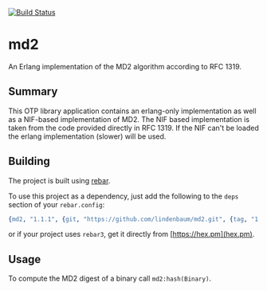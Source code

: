 [![Build Status](https://travis-ci.org/lindenbaum/md2.png?branch=master)](https://travis-ci.org/lindenbaum/md2)

md2
===

An Erlang implementation of the MD2 algorithm according to RFC 1319.

Summary
-------

This OTP library application contains an erlang-only implementation as
well as a NIF-based implementation of MD2. The NIF based implementation
is taken from the code provided directly in RFC 1319. If the NIF can't be
loaded the erlang implementation (slower) will be used.

Building
--------

The project is built using [rebar](https://github.com/basho/rebar).

To use this project as a dependency, just add the following to the `deps`
section of your `rebar.config`:
```erlang
{md2, "1.1.1", {git, "https://github.com/lindenbaum/md2.git", {tag, "1.1.1"}}}
```
or if your project uses `rebar3`, get it directly from [https://hex.pm](hex.pm).

Usage
-----

To compute the MD2 digest of a binary call `md2:hash(Binary)`.
